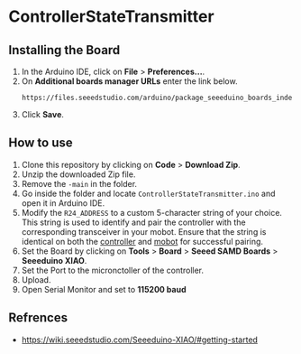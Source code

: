 # ControllerStateTransmitter

## Installing the Board

1. In the Arduino IDE, click on **File** > **Preferences...**.
2. On **Additional boards manager URLs** enter the link below.
    ```
    https://files.seeedstudio.com/arduino/package_seeeduino_boards_index.json
    ```
3. Click **Save**.


## How to use

1. Clone this repository by clicking on **Code** > **Download Zip**.
2. Unzip the downloaded Zip file.
3. Remove the `-main` in the folder.
4. Go inside the folder and locate `ControllerStateTransmitter.ino` and open it in Arduino IDE.
5. Modify the `R24_ADDRESS` to a custom 5-character string of your choice. This string is used to identify and pair the controller with the corresponding transceiver in your mobot. Ensure that the string is identical on both the [controller](https://github.com/thinklabph/ControllerStateTransmitter) and [mobot](https://github.com/thinklabph/ControllerStateReceiver) for successful pairing.
6. Set the Board by clicking on **Tools** > **Board** > **Seeed SAMD Boards** > **Seeeduino XIAO**.
7. Set the Port to the micronctoller of the controller.
8. Upload.
9. Open Serial Monitor and set to **115200 baud**


## Refrences

- https://wiki.seeedstudio.com/Seeeduino-XIAO/#getting-started
